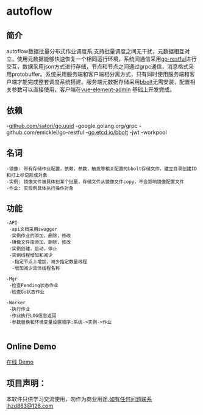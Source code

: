 # autoflow

## 简介

autoflow数据批量分布式作业调度系,支持批量调度之间无干扰，元数据相互对立，使用元数据能够快速恢复一个相同运行环境，系统间通信采用[go-restful](https://github.com/emicklei/go-restful)进行交互，数据采用json方式进行存储，节点和节点之间通过grpc通信，消息格式采用protobuffer。系统采用服务端和客户端相分离方式，只有同时使用服务端和客户端才能完成整套调度系统搭建。服务端元数据存储采用[bbolt](https://github.com/etcd-io/bbolt)无需安装，配置相关参数可以直接使用，客户端在[vue-element-admin](https://github.com/PanJiaChen/vue-element-admin) 基础上开发完成。

## 依赖

-[github.com/satori/go.uuid](github.com/satori/go.uuid)
-google.golang.org/grpc
-github.com/emicklei/go-restful
-[go.etcd.io/bbolt](https://github.com/etcd-io/bbolt)
-jwt
-workpool


## 名词
```
-镜像: 带有存储作业配置，依赖，参数，触发等相关配置的bbolt存储文件，建立目录创建ID和打上标记形成对象
-实例: 镜像文件被具体到某个批量，存储文件从镜像文件copy，不会影响镜像配置文件
-作业: 实现例具体执行操作对象

```
## 功能
```
-API
 -api文档采用swagger
 -实例作业的添加，删除，修改
 -镜像文件库添加，删除，修改
 -实例创建，启动，停止
 -实例线程增加和减少
  -指定节点上增加，减少指定数量线程
  -增加减少具体线程名称
 
-Mgr
 -检查Pending状态作业
 -检查Go状态作业
 
-Worker
 -执行作业
 -作业执行LOG信息返回
 -参数替换和环境变量设置顺序:系统->实例->作业
 
```

## Online Demo

[在线 Demo](https://122.51.161.53:12300)

## 项目声明：
本软件只供学习交流使用，勿作为商业用途,如有任何问题联系lhzd863@126.com
